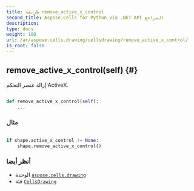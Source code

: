 ```yaml
---
title: طريقة remove_active_x_control
second_title: Aspose.Cells for Python via .NET API المراجع
description:
type: docs
weight: 180
url: /ar/aspose.cells.drawing/cellsdrawing/remove_active_x_control/
is_root: false
---
```

##  remove_active_x_control(self) {#}
إزالة عنصر التحكم ActiveX.



```python

def remove_active_x_control(self):
    ...
```



###  مثال

```python

if shape.active_x_control != None:
    shape.remove_active_x_control()

```



###  أنظر أيضا
* الوحدة [`aspose.cells.drawing`](../../)
* فئة [`CellsDrawing`](/cells/python-net/ar/aspose.cells.drawing/cellsdrawing)
